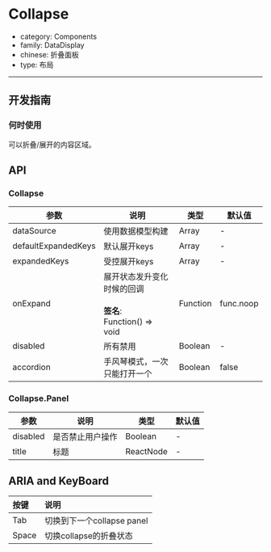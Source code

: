 # Collapse

-   category: Components
-   family: DataDisplay
-   chinese: 折叠面板
-   type: 布局

---

## 开发指南

### 何时使用

可以折叠/展开的内容区域。

## API

### Collapse

| 参数                  | 说明                                                 | 类型       | 默认值       |
| ------------------- | -------------------------------------------------- | -------- | --------- |
| dataSource          | 使用数据模型构建                                           | Array    | -         |
| defaultExpandedKeys | 默认展开keys                                           | Array    | -         |
| expandedKeys        | 受控展开keys                                           | Array    | -         |
| onExpand            | 展开状态发升变化时候的回调<br><br>**签名**:<br>Function() => void | Function | func.noop |
| disabled            | 所有禁用                                               | Boolean  | -         |
| accordion           | 手风琴模式，一次只能打开一个                                     | Boolean  | false     |

### Collapse.Panel

| 参数       | 说明       | 类型        | 默认值 |
| -------- | -------- | --------- | --- |
| disabled | 是否禁止用户操作 | Boolean   | -   |
| title    | 标题       | ReactNode | -   |

## ARIA and KeyBoard

| 按键          | 说明                              |
| :---------- | :------------------------------ |
| Tab  | 切换到下一个collapse panel  |
| Space| 切换collapse的折叠状态 |
